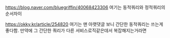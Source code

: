 https://blog.naver.com/bluegriffin/40068423306
여기는 동적쿼리와 정적쿼리의 순서차이

https://okky.kr/article/254820
여기는 맨 아랫댓글 보니 간단한 동적쿼리는 쓰는게 좋다함. 만약에
그 간단한 쿼리가 다른 서비스로직같은데서 복잡해지는거라면